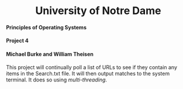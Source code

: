 # <center>University of Notre Dame</center>
#### Principles of Operating Systems
#### Project 4
#### Michael Burke and William Theisen

This project will continually poll a list of URLs to see if they contain
any items in the Search.txt file. It will then output matches to
the system terminal. It does so using *multi-threading*.
